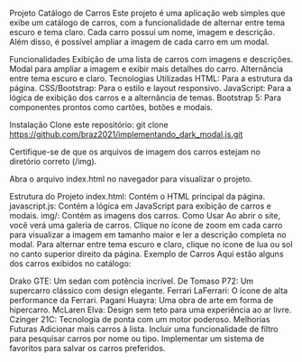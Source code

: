 Projeto Catálogo de Carros
Este projeto é uma aplicação web simples que exibe um catálogo de carros, com a funcionalidade de alternar entre tema escuro e tema claro. 
Cada carro possui um nome, imagem e descrição. Além disso, é possível ampliar a imagem de cada carro em um modal.

Funcionalidades
Exibição de uma lista de carros com imagens e descrições.
Modal para ampliar a imagem e exibir mais detalhes do carro.
Alternância entre tema escuro e claro.
Tecnologias Utilizadas
HTML: Para a estrutura da página.
CSS/Bootstrap: Para o estilo e layout responsivo.
JavaScript: Para a lógica de exibição dos carros e a alternância de temas.
Bootstrap 5: Para componentes prontos como cartões, botões e modais.

Instalação
Clone este repositório:
git clone https://github.com/braz2021/implementando_dark_modal.js.git

Certifique-se de que os arquivos de imagem dos carros estejam no diretório correto (/img).

Abra o arquivo index.html no navegador para visualizar o projeto.

Estrutura do Projeto
index.html: Contém o HTML principal da página.
javascript.js: Contém a lógica em JavaScript para exibição de carros e modais.
img/: Contém as imagens dos carros.
Como Usar
Ao abrir o site, você verá uma galeria de carros.
Clique no ícone de zoom em cada carro para visualizar a imagem em tamanho maior e ler a descrição completa no modal.
Para alternar entre tema escuro e claro, clique no ícone de lua ou sol no canto superior direito da página.
Exemplo de Carros
Aqui estão alguns dos carros exibidos no catálogo:

Drako GTE: Um sedan com potência incrível.
De Tomaso P72: Um supercarro clássico com design elegante.
Ferrari LaFerrari: O ícone de alta performance da Ferrari.
Pagani Huayra: Uma obra de arte em forma de hipercarro.
McLaren Elva: Design sem teto para uma experiência ao ar livre.
Czinger 21C: Tecnologia de ponta com um motor poderoso.
Melhorias Futuras
Adicionar mais carros à lista.
Incluir uma funcionalidade de filtro para pesquisar carros por nome ou tipo.
Implementar um sistema de favoritos para salvar os carros preferidos.

